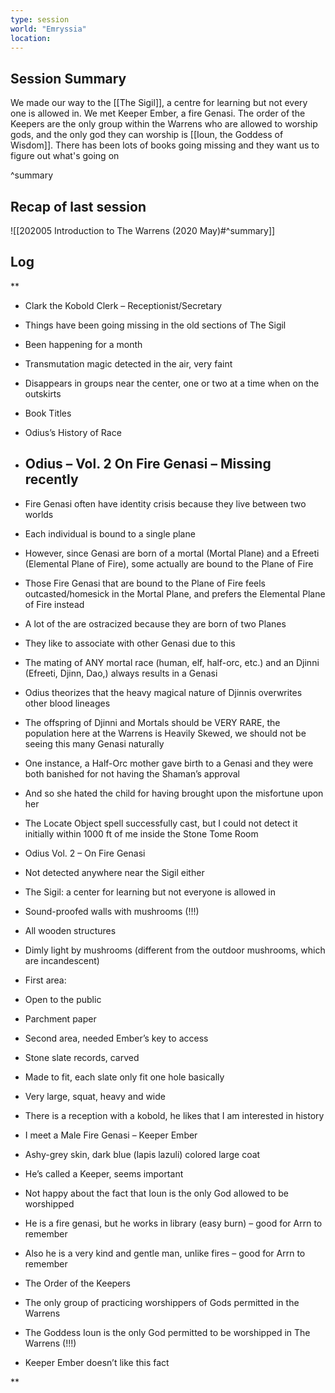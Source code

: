 ```yaml
---
type: session
world: "Emryssia"
location:
---
```


## Session Summary

We made our way to the [[The Sigil]], a centre for learning but not every one is allowed in. We met Keeper Ember, a fire Genasi. The order of the Keepers are the only group within the Warrens who are allowed to worship gods, and the only god they can worship is [[Ioun, the Goddess of Wisdom]]. There has been lots of books going missing and they want us to figure out what's going on

^summary

## Recap of last session

![[202005 Introduction to The Warrens (2020 May)#^summary]]

## Log

**

-   Clark the Kobold Clerk – Receptionist/Secretary
    

-   Things have been going missing in the old sections of The Sigil
    

-   Been happening for a month
    
-   Transmutation magic detected in the air, very faint
    
-   Disappears in groups near the center, one or two at a time when on the outskirts
    
-   Book Titles
    

-   Odius’s History of Race
    
-   ## Odius – Vol. 2 On Fire Genasi – Missing recently
    

-   Fire Genasi often have identity crisis because they live between two worlds
    

-   Each individual is bound to a single plane
    
-   However, since Genasi are born of a mortal (Mortal Plane) and a Efreeti (Elemental Plane of Fire), some actually are bound to the Plane of Fire
    

-   Those Fire Genasi that are bound to the Plane of Fire feels outcasted/homesick in the Mortal Plane, and prefers the Elemental Plane of Fire instead
    
-   A lot of the are ostracized because they are born of two Planes
    

-   They like to associate with other Genasi due to this
    

-   The mating of ANY mortal race (human, elf, half-orc, etc.) and an Djinni (Efreeti, Djinn, Dao,) always results in a Genasi
    

-   Odius theorizes that the heavy magical nature of Djinnis overwrites other blood lineages
    

-   The offspring of Djinni and Mortals should be VERY RARE, the population here at the Warrens is Heavily Skewed, we should not be seeing this many Genasi naturally
    
-   One instance, a Half-Orc mother gave birth to a Genasi and they were both banished for not having the Shaman’s approval
    

-   And so she hated the child for having brought upon the misfortune upon her
    

-   The Locate Object spell successfully cast, but I could not detect it initially within 1000 ft of me inside the Stone Tome Room
    

-   Odius Vol. 2 – On Fire Genasi
    
-   Not detected anywhere near the Sigil either
    

-   The Sigil: a center for learning but not everyone is allowed in
    

-   Sound-proofed walls with mushrooms (!!!)
    
-   All wooden structures
    
-   Dimly light by mushrooms (different from the outdoor mushrooms, which are incandescent)
    
-   First area:
    

-   Open to the public
    
-   Parchment paper
    

-   Second area, needed Ember’s key to access
    

-   Stone slate records, carved
    
-   Made to fit, each slate only fit one hole basically
    

-   Very large, squat, heavy and wide
    
-   There is a reception with a kobold, he likes that I am interested in history
    
-   I meet a Male Fire Genasi – Keeper Ember
    

-   Ashy-grey skin, dark blue (lapis lazuli) colored large coat
    
-   He’s called a Keeper, seems important
    
-   Not happy about the fact that Ioun is the only God allowed to be worshipped
    
-   He is a fire genasi, but he works in library (easy burn) – good for Arrn to remember
    
-   Also he is a very kind and gentle man, unlike fires – good for Arrn to remember
    

-   The Order of the Keepers
    

-   The only group of practicing worshippers of Gods permitted in the Warrens
    
-   The Goddess Ioun is the only God permitted to be worshipped in The Warrens (!!!)
    

-   Keeper Ember doesn’t like this fact
    





**
